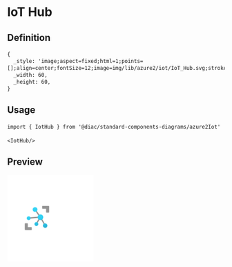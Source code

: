 # IoT Hub

## Definition

```
{
  _style: 'image;aspect=fixed;html=1;points=[];align=center;fontSize=12;image=img/lib/azure2/iot/IoT_Hub.svg;strokeColor=none;',
  _width: 60,
  _height: 60,
}
```

## Usage

```
import { IotHub } from '@diac/standard-components-diagrams/azure2Iot'

<IotHub/>
```

## Preview

<img src="./iot-hub.png" width="200"/>
